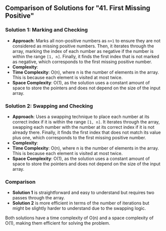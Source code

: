 ## Comparison of Solutions for "41. First Missing Positive"

### Solution 1: Marking and Checking

- **Approach**: Marks all non-positive numbers as `n+1` to ensure they are not considered as missing positive numbers. Then, it iterates through the array, marking the index of each number as negative if the number is within the range `[1, n]`. Finally, it finds the first index that is not marked as negative, which corresponds to the first missing positive number.
- **Complexity**:
- **Time Complexity**: O(n), where n is the number of elements in the array. This is because each element is visited at most twice.
- **Space Complexity**: O(1), as the solution uses a constant amount of space to store the pointers and does not depend on the size of the input array.

### Solution 2: Swapping and Checking

- **Approach**: Uses a swapping technique to place each number at its correct index if it is within the range `[1, n]`. It iterates through the array, swapping each number with the number at its correct index if it is not already there. Finally, it finds the first index that does not match its value plus one, which corresponds to the first missing positive number.
- **Complexity**:
- **Time Complexity**: O(n), where n is the number of elements in the array. This is because each element is visited at most twice.
- **Space Complexity**: O(1), as the solution uses a constant amount of space to store the pointers and does not depend on the size of the input array.

### Comparison

- **Solution 1** is straightforward and easy to understand but requires two passes through the array.
- **Solution 2** is more efficient in terms of the number of iterations but might be slightly harder to understand due to the swapping logic.

Both solutions have a time complexity of O(n) and a space complexity of O(1), making them efficient for solving the problem.
